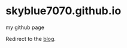 # skyblue7070.github.io
my github page

Redirect to the [blog](https://skyblue7070.github.io/blog).
